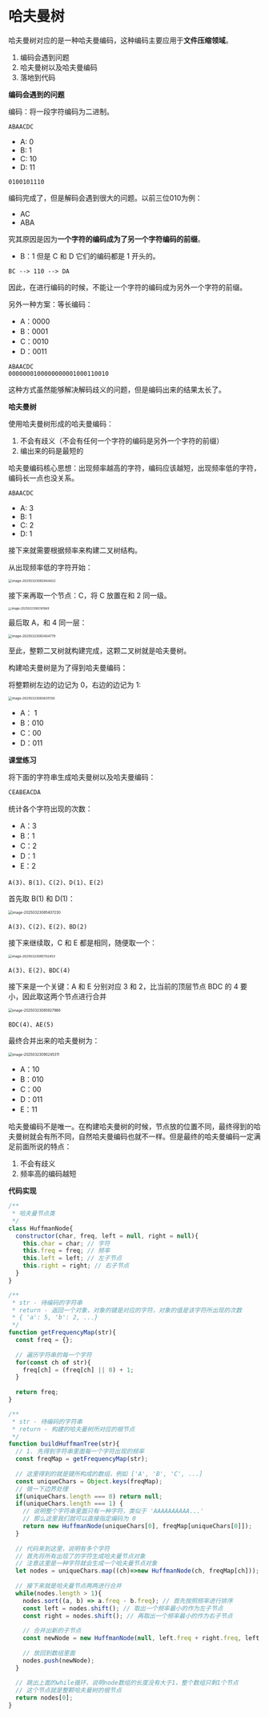 # 哈夫曼树

哈夫曼树对应的是一种哈夫曼编码，这种编码主要应用于**文件压缩领域**。

1. 编码会遇到问题
2. 哈夫曼树以及哈夫曼编码
3. 落地到代码



**编码会遇到的问题**

编码：将一段字符编码为二进制。

```
ABAACDC
```

- A: 0
- B: 1
- C: 10
- D: 11

```
0100101110
```

编码完成了，但是解码会遇到很大的问题。以前三位010为例：

- AC
- ABA

究其原因是因为**一个字符的编码成为了另一个字符编码的前缀**。

- B：1 但是 C 和 D 它们的编码都是 1 开头的。

```
BC --> 110 --> DA
```

因此，在进行编码的时候，不能让一个字符的编码成为另外一个字符的前缀。



另外一种方案：等长编码：

- A：0000
- B：0001
- C：0010
- D：0011

```
ABAACDC
0000000100000000001000110010
```

这种方式虽然能够解决解码歧义的问题，但是编码出来的结果太长了。



**哈夫曼树**

使用哈夫曼树形成的哈夫曼编码：

1. 不会有歧义（不会有任何一个字符的编码是另外一个字符的前缀）
2. 编出来的码是最短的

哈夫曼编码核心思想：出现频率越高的字符，编码应该越短，出现频率低的字符，编码长一点也没关系。

```
ABAACDC
```

- A: 3
- B: 1
- C: 2
- D: 1

接下来就需要根据频率来构建二叉树结构。

从出现频率低的字符开始：

<img src="https://xiejie-typora.oss-cn-chengdu.aliyuncs.com/2025-03-23-002844.png" alt="image-20250323082844422" style="zoom:45%;" />

接下来再取一个节点：C，将 C 放置在和 2 同一级。

<img src="https://xiejie-typora.oss-cn-chengdu.aliyuncs.com/2025-03-23-003142.png" alt="image-20250323083141849" style="zoom:40%;" />

最后取 A，和 4 同一层：

<img src="https://xiejie-typora.oss-cn-chengdu.aliyuncs.com/2025-03-23-003404.png" alt="image-20250323083404779" style="zoom:45%;" />

至此，整颗二叉树就构建完成，这颗二叉树就是哈夫曼树。

构建哈夫曼树是为了得到哈夫曼编码：

将整颗树左边的边记为 0，右边的边记为 1:

<img src="https://xiejie-typora.oss-cn-chengdu.aliyuncs.com/2025-03-23-003635.png" alt="image-20250323083635130" style="zoom:45%;" />

- A： 1
- B：010
- C：00
- D：011





**课堂练习**

将下面的字符串生成哈夫曼树以及哈夫曼编码：

```js
CEABEACDA
```

统计各个字符出现的次数：

- A：3
- B：1
- C：2
- D：1
- E：2

```
A(3)、B(1)、C(2)、D(1)、E(2)
```

首先取 B(1) 和 D(1)：

<img src="https://xiejie-typora.oss-cn-chengdu.aliyuncs.com/2025-03-23-005407.png" alt="image-20250323085407230" style="zoom:50%;" />

```
A(3)、C(2)、E(2)、BD(2)
```

接下来继续取，C 和 E 都是相同，随便取一个：

<img src="https://xiejie-typora.oss-cn-chengdu.aliyuncs.com/2025-03-23-005702.png" alt="image-20250323085702453" style="zoom:45%;" />

```
A(3)、E(2)、BDC(4)
```

接下来是一个关键：A 和 E 分别对应 3 和 2，比当前的顶层节点 BDC 的 4 要小，因此取这两个节点进行合并

<img src="https://xiejie-typora.oss-cn-chengdu.aliyuncs.com/2025-03-23-005928.png" alt="image-20250323085927966" style="zoom:50%;" />

```
BDC(4)、AE(5)
```

最终合并出来的哈夫曼树为：

<img src="https://xiejie-typora.oss-cn-chengdu.aliyuncs.com/2025-03-23-010246.png" alt="image-20250323090245311" style="zoom:50%;" />

- A：10
- B：010
- C：00
- D：011
- E：11

哈夫曼编码不是唯一。在构建哈夫曼树的时候，节点放的位置不同，最终得到的哈夫曼树就会有所不同，自然哈夫曼编码也就不一样。但是最终的哈夫曼编码一定满足前面所说的特点：

1. 不会有歧义
2. 频率高的编码越短



**代码实现**

```js
/**
 * 哈夫曼节点类
 */
class HuffmanNode{
  constructor(char, freq, left = null, right = null){
    this.char = char; // 字符
    this.freq = freq; // 频率
    this.left = left; // 左子节点
    this.right = right; // 右子节点
  }
}

/**
 * str - 待编码的字符串
 * return - 返回一个对象，对象的键是对应的字符，对象的值是该字符所出现的次数
 * { 'a': 5, 'b': 2, ...}
 */
function getFrequencyMap(str){
  const freq = {};
  
  // 遍历字符串的每一个字符
  for(const ch of str){
    freq[ch] = (freq[ch] || 0) + 1;
  }
 
  return freq;
}

/**
 * str - 待编码的字符串
 * return - 构建的哈夫曼树所对应的根节点
 */
function buildHuffmanTree(str){
  // 1. 先得到字符串里面每一个字符出现的频率
  const freqMap = getFrequencyMap(str);
  
  // 这里得到的就是键所构成的数组，例如 ['A', 'B', 'C', ...]
  const uniqueChars = Object.keys(freqMap);
  // 做一下边界处理
  if(uniqueChars.length === 0) return null;
  if(uniqueChars.length === 1) {
    // 说明整个字符串里面只有一种字符，类似于 'AAAAAAAAAA...'
    // 那么这里我们就可以直接指定编码为 0
    return new HuffmanNode(uniqueChars[0], freqMap[uniqueChars[0]]);
  }
  
  // 代码来到这里，说明有多个字符
  // 首先将所有出现了的字符生成哈夫曼节点对象
  // 注意这里是一种字符就会生成一个哈夫曼节点对象
  let nodes = uniqueChars.map((ch)=>new HuffmanNode(ch, freqMap[ch]));
  
  // 接下来就是哈夫曼节点两两进行合并
  while(nodes.length > 1){
    nodes.sort((a, b) => a.freq - b.freq); // 首先按照频率进行排序
    const left = nodes.shift(); // 取出一个频率最小的作为左子节点
    const right = nodes.shift(); // 再取出一个频率最小的作为右子节点
    
    // 合并出新的子节点
    const newNode = new HuffmanNode(null, left.freq + right.freq, left, right);
    
    // 放回到数组里面
    nodes.push(newNode);
  }
  
  // 跳出上面的while循环，说明node数组的长度没有大于1，整个数组只剩1个节点
  // 这个节点就是整颗哈夫曼树的根节点
  return nodes[0];
}
```

